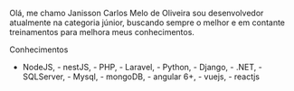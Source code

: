 Olá, me chamo Janisson Carlos Melo de Oliveira sou desenvolvedor atualmente na categoria júnior, 
buscando sempre o melhor e em contante treinamentos para melhora meus conhecimentos.

Conhecimentos

- NodeJS, - nestJS, - PHP, - Laravel, - Python, - Django, - .NET, - SQLServer, - Mysql, - mongoDB, - angular 6+,  - vuejs, - reactjs
